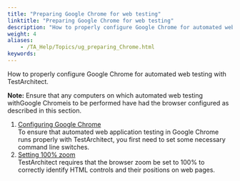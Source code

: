 ```yaml
--- 
title: "Preparing Google Chrome for web testing"
linktitle: "Preparing Google Chrome for web testing"
description: "How to properly configure Google Chrome for automated web testing with TestArchitect."
weight: 4
aliases: 
    - /TA_Help/Topics/ug_preparing_Chrome.html
keywords: 
---
```


How to properly configure Google Chrome for automated web testing with TestArchitect.

**Note:** Ensure that any computers on which automated web testing withGoogle Chromeis to be performed have had the browser configured as described in this section.

1.  [Configuring Google Chrome](/TA_Automation/Topics/aut_setting_switches_GC.html)  
To ensure that automated web application testing in Google Chrome runs properly with TestArchitect, you first need to set some necessary command line switches.
2.  [Setting 100% zoom](/TA_Automation/Topics/aut_app_testing_setting_zoom_GC.html)  
TestArchitect requires that the browser zoom be set to 100% to correctly identify HTML controls and their positions on web pages.


